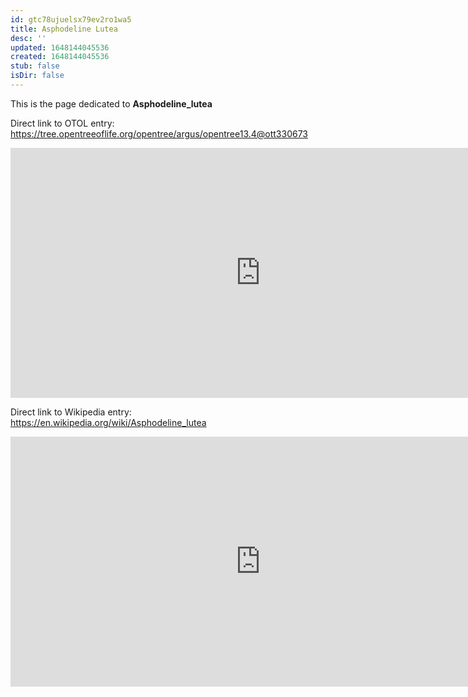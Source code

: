 ```yaml
---
id: gtc78ujuelsx79ev2ro1wa5
title: Asphodeline Lutea
desc: ''
updated: 1648144045536
created: 1648144045536
stub: false
isDir: false
---
```

This is the page dedicated to **Asphodeline_lutea**


Direct link to OTOL entry: https://tree.opentreeoflife.org/opentree/argus/opentree13.4@ott330673



<html>
    <body>
    <iframe src="https://tree.opentreeoflife.org/opentree/argus/opentree13.4@ott330673"
    width="800" height="400" frameborder="0" allowfullscreen> </iframe>
    </body>
</html>
    


Direct link to Wikipedia entry: https://en.wikipedia.org/wiki/Asphodeline_lutea



<html>
    <body>
    <iframe src="https://en.wikipedia.org/wiki/Asphodeline_lutea"
    width="800" height="400" frameborder="0" allowfullscreen> </iframe>
    </body>
</html>
    
